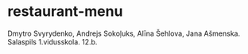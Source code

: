 # restaurant-menu
Dmytro Svyrydenko, Andrejs Sokoļuks, Alīna Šehlova, Jana Ašmenska. Salaspils 1.vidusskola. 12.b.
